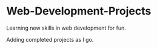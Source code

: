 # Web-Development-Projects

Learning new skills in web development for fun.

Adding completed projects as I go.
